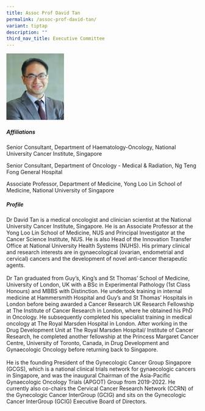 ```yaml
---
title: Assoc Prof David Tan
permalink: /assoc-prof-david-tan/
variant: tiptap
description: ""
third_nav_title: Executive Committee
---
```

<p></p>
<div class="isomer-image-wrapper">
<img style="width: 30%;" height="auto" width="100%" alt="" src="/images/Leaders/EXCO 600x450/David_Tan.jpg">
</div>
<p></p>
<h5>Affiliations</h5>
<p>Senior Consultant, Department of Haematology-Oncology, National University
Cancer Institute, Singapore</p>
<p>Senior Consultant, Department of Oncology - Medical &amp; Radiation, Ng
Teng Fong General Hospital</p>
<p>Associate Professor, Department of Medicine, Yong Loo Lin School of Medicine,
National University of Singapore</p>
<h5>Profile</h5>
<p>Dr David Tan is a medical oncologist and clinician scientist at the National
University Cancer Institute, Singapore. He is an Associate Professor at
the Yong Loo Lin School of Medicine, NUS and Principal Investigator at
the Cancer Science Institute, NUS. He is also Head of the Innovation Transfer
Office at National University Health Systems (NUHS). His primary clinical
and research interests are in gynaecological (ovarian, endometrial and
cervical) cancers and the development of novel anti-cancer therapeutic
agents.
<br>
<br>Dr Tan graduated from Guy’s, King’s and St Thomas’ School of Medicine,
University of London, UK with a BSc in Experimental Pathology (1st Class
Honours) and MBBS with Distinction. He undertook training in internal medicine
at Hammersmith Hospital and Guy’s and St Thomas’ Hospitals in London before
being awarded a Cancer Research UK Research Fellowship at The Institute
of Cancer Research in London, where he obtained his PhD in Oncology. He
subsequently completed his specialist training in medical oncology at The
Royal Marsden Hospital in London. After working in the Drug Development
Unit at The Royal Marsden Hospital/ Institute of Cancer Research, he completed
another fellowship at the Princess Margaret Cancer Centre, University of
Toronto, Canada, in Drug Development and Gynaecologic Oncology before returning
back to Singapore.
<br>
<br>He is the founding President of the Gynecologic Cancer Group Singapore
(GCGS), which is a national clinical trials network for gynaecologic cancers
in Singapore, and was the inaugural Chairman of the Asia-Pacific Gynaecologic
Oncology Trials (APGOT) Group from 2019-2022. He currently also co-chairs
the Cervical Cancer Research Network (CCRN) of the Gynecologic Cancer InterGroup
(GCIG) and sits on the Gynecologic Cancer InterGroup (GCIG) Executive Board
of Directors.</p>